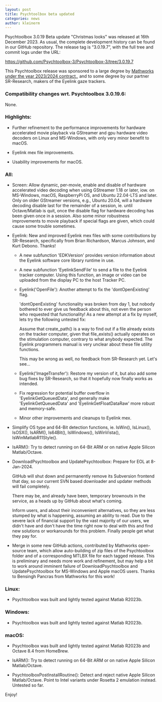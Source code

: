 ```yaml
---
layout: post
title: Psychtoolbox beta updated
categories: news
author: kleinerm
---
```


Psychtoolbox 3.0.19 Beta update "Christmas looks" was released at 16th December 2023.
As usual, the complete development history can be found in our GitHub repository.
The release tag is “3.0.19.7”, with the full tree and commit logs under the URL:

<https://github.com/Psychtoolbox-3/Psychtoolbox-3/tree/3.0.19.7>

This Psychtoolbox release was sponsored to a large degree by [Mathworks under the year
2023/2024 contract.](https://www.mathworks.com/solutions/neuroscience.html), and
to some degree by our partner SR-Research, makers of the Eyelink gaze trackers.


### Compatibility changes wrt. Psychtoolbox 3.0.19.6:

None.


### Highlights:

- Further refinement to the performance improvements for hardware accelerated
  movie playback via GStreamer and gpu hardware video decoders on Linux and
  MS-Windows, with only very minor benefit to macOS.

- Eyelink mex file improvements.

- Usability improvements for macOS.


### All:

- Screen: Allow dynamic, per-movie, enable and disable of hardware accelerated video
  decoding when using GStreamer 1.18 or later, iow. on MS-Windows, macOS, RaspberryPi OS,
  and Ubuntu 22.04-LTS and later. Only on older GStreamer versions, e.g., Ubuntu 20.04,
  will a hardware decoding disable last for the remainder of a session, ie. until
  Octave/Matlab is quit, once the disable flag for hardware decoding has been given
  once in a session. Also some minor robustness improvements to movie playback if
  special flags are given, which could cause some trouble sometimes.

- Eyelink: New and improved Eyelink mex files with some contributions by SR-Research,
  specifically from Brian Richardson, Marcus Johnson, and Kurt Debono. Thanks!

  - A new subfunction 'EDKVersion' provides version information about the Eyelink
    software core library runtime in use.

  - A new subfunction 'EyelinkSendFile' to send a file to the Eyelink tracker
    computer. Using this function, an image or video can be uploaded from the
    display PC to the host Tracker PC.

  - Eyelink('OpenFile'): Another attempt to fix the 'dontOpenExisting' flag.

    'dontOpenExisting' functionality was broken from day 1, but nobody bothered
    to ever give us feedback about this, not even the person who requested that
    functionality! As a new attempt at a fix by myself, lets try the following
    untested fix:

    Assume that create_path() is a way to find out if a file already exists
    on the tracker computer, given that file_exists() actually operates on
    the stimulation computer, contrary to what anybody expected. The Eyelink
    programmers manual is very unclear about these file utility functions.

    This may be wrong as well, no feedback from SR-Research yet. Let's see...

  - Eyelink('ImageTransfer'): Restore my version of it, but also add some bug
    fixes by SR-Research, so that it hopefully now finally works as intended.

  - Fix regression for potential buffer overflow in 'EyelinkGetQueuedData', and
    generally make 'EyelinkGetQueuedData' and 'EyelinkGetFloatDataRaw' more robust
    and memory-safe.

  - Minor other improvements and cleanups to Eyelink mex.

- Simplify OS type and 64-Bit detection functions, ie. IsWin(), IsLinux(), IsOSX(),
  IsARM(), Is64Bit(), IsWindows(), IsWinVista(), IsWinMatlabR11Style().

- IsARM(): Try to detect running on 64-Bit ARM or on native Apple Silicon Matlab/Octave.

- DownloadPsychtoolbox and UpdatePsychtoolbox: Prepare for EOL at 8-Jan-2024.

  GitHub will shut down and permanently remove its Subversion frontend that day,
  so our current SVN based downloader and updater methods will fail completely.

  There may be, and already have been, temporary brownouts in the service, as a
  heads up by GitHub about what's coming.

  Inform users, and about their inconvenient alternatives, so they are less
  stumped by what is happening, assuming an ability to read. Due to the severe
  lack of financial support by the vast majority of our users, we didn't have
  and don't have the time right now to deal with this and find new solutions or
  workarounds for this problem. Finally people get what they pay for.

- Merge in some new GitHub actions, contributed by Mathworks open-source team,
  which allow auto-building of zip files of the Psychtoolbox folder and of a
  corresponding MTLBX file for each tagged release. This is preliminary and needs
  more work and refinement, but may help a bit to work around imminent failure
  of DownloadPsychtoolbox and UpdatePsychtoolbox for MS-Windows and Apple macOS
  users. Thanks to Bensingh Pancras from Mathworks for this work!


### Linux:

- Psychtoolbox was built and lightly tested against Matlab R2023b.


### Windows:

- Psychtoolbox was built and lightly tested against Matlab R2023b.


### macOS:

- Psychtoolbox was built and lightly tested against Matlab R2023b and Octave 8.4
  from HomeBrew.

- IsARM(): Try to detect running on 64-Bit ARM or on native Apple Silicon Matlab/Octave.

- PsychtoolboxPostInstallRoutine(): Detect and reject native Apple Silicon Matlab/Octave.
  Point to Intel variants under Rosetta 2 emulation instead. Untested so far.

Enjoy!

